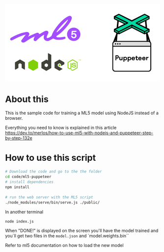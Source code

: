 ![ml5 - Nodejs - puppeteer logos](./ml5-nodejs-puppeteer-logos.png)

# About this

This is the sample code for training a ML5 model using NodeJS instead of a browser.

Everything you need to know is explained in this article https://dev.to/merlos/how-to-use-ml5-with-nodejs-and-puppeteer-step-by-step-132e

# How to use this script

```bash
# Download the code and go to the the folder
cd code/ml5-puppeteer
# install dependencies
npm install

# run the web server with the ML5 script
./node_modules/serve/bin/serve.js ./public/
```

In another terminal

```
node index.js
```

When "DONE!" is displayed on the screen you'll have the model trained and
you´ll get two files in the `model.json` and `model.weights.bin``

Refer to ml5 documentation on how to load the new model
